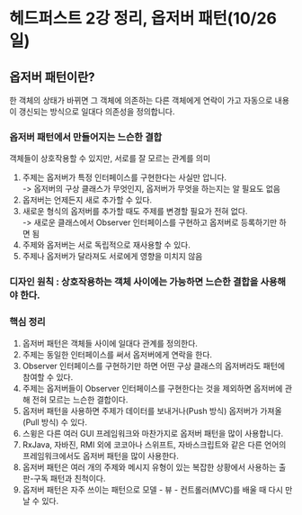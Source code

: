 # 헤드퍼스트 2강 정리, 옵저버 패턴(10/26일)

## 옵저버 패턴이란? 
한 객체의 상태가 바뀌면 그 객체에 의존하는 다른 객체에게 연락이 가고 자동으로 내용이 갱신되는 방식으로 일대다 의존성을 정의합니다.
<br>

### 옵저버 패턴에서 만들어지는 느슨한 결합
객체들이 상호작용할 수 있지만, 서로를 잘 모르는 관계를 의미<br>
1. 주제는 옵저버가 특정 인터페이스를 구현한다는 사실만 압니다.<br>
-> 옵저버의 구상 클래스가 무엇인지, 옵저버가 무엇을 하는지는 알 필요도 없음
2. 옵저버는 언제든지 새로 추가할 수 있다.<br>
3. 새로운 형식의 옵저버를 추가할 때도 주제를 변경할 필요가 전혀 없다.<br>
-> 새로운 클래스에서 Observer 인터페이스를 구현하고 옵저버로 등록하기만 하면 됨
4. 주제와 옵저버는 서로 독립적으로 재사용할 수 있다.
5. 주제나 옵저버가 달라져도 서로에게 영향을 미치지 않음

### 디자인 원칙 : 상호작용하는 객체 사이에는 가능하면 느슨한 결합을 사용해야 한다.


### 핵심 정리
1. 옵저버 패턴은 객체들 사이에 일대다 관계를 정의한다.
2. 주제는 동일한 인터페이스를 써서 옵저버에게 연락을 한다.
3. Observer 인터페이스를 구현하기만 하면 어떤 구상 클래스의 옵저버라도 패턴에 참여할 수 있다.
4. 주제는 옵저버들이 Observer 인터페이스를 구현한다는 것을 제외하면 옵저버에 관해 전혀 모르는 느슨한 결합이다.
5. 옵저버 패턴을 사용하면 주제가 데이터를 보내거나(Push 방식) 옵저버가 가져올(Pull 방식) 수 있다.
6. 스윙은 다른 여러 GUI 프레임워크와 마찬가지로 옵저버 패턴을 많이 사용합니다.
7. RxJava, 자바진, RMI 외에 코코아나 스위프트, 자바스크립트와 같은 다른 언어의 프레임워크에서도 옵저버 패턴을 많이 사용한다.
8. 옵저버 패턴은 여러 개의 주제와 메시지 유형이 있는 복잡한 상황에서 사용하는 출판-구독 패턴과 친척이다.
9. 옵저버 패턴은 자주 쓰이는 패턴으로 모델 - 뷰 - 컨트롤러(MVC)를 배울 때 다시 만날 수 있다.